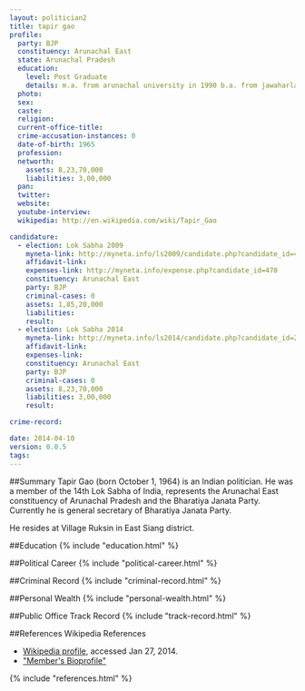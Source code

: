 ```yaml
---
layout: politician2
title: tapir gao
profile: 
  party: BJP
  constituency: Arunachal East
  state: Arunachal Pradesh
  education: 
    level: Post Graduate
    details: m.a. from arunachal university in 1990 b.a. from jawaharlal nehru college (pasighat) in1987 12th from govt. higher sec. school in 1984  10th from govt.sec. school in 1982
  photo: 
  sex: 
  caste: 
  religion: 
  current-office-title: 
  crime-accusation-instances: 0
  date-of-birth: 1965
  profession: 
  networth: 
    assets: 8,23,70,000
    liabilities: 3,00,000
  pan: 
  twitter: 
  website: 
  youtube-interview: 
  wikipedia: http://en.wikipedia.com/wiki/Tapir_Gao

candidature: 
  - election: Lok Sabha 2009
    myneta-link: http://myneta.info/ls2009/candidate.php?candidate_id=470
    affidavit-link: 
    expenses-link: http://myneta.info/expense.php?candidate_id=470
    constituency: Arunachal East 
    party: BJP
    criminal-cases: 0
    assets: 1,85,20,000
    liabilities: 
    result:  
  - election: Lok Sabha 2014
    myneta-link: http://myneta.info/ls2014/candidate.php?candidate_id=247
    affidavit-link: 
    expenses-link: 
    constituency: Arunachal East 
    party: BJP
    criminal-cases: 0
    assets: 8,23,70,000
    liabilities: 3,00,000
    result:  

crime-record: 

date: 2014-04-10
version: 0.0.5
tags: 
---
```


##Summary
Tapir Gao (born October 1, 1964) is an Indian politician. He was a member of the 14th Lok Sabha of India, represents the Arunachal East constituency of Arunachal Pradesh and the Bharatiya Janata Party. Currently he is general secretary of Bharatiya Janata Party.

He resides at Village Ruksin in East Siang district.


##Education
{% include "education.html" %}


##Political Career
{% include "political-career.html" %}


##Criminal Record
{% include "criminal-record.html" %}


##Personal Wealth
{% include "personal-wealth.html" %}


##Public Office Track Record
{% include "track-record.html" %}


##References
Wikipedia References
- [Wikipedia profile]({{page.profile.wikipedia}}), accessed Jan 27, 2014.
- ["Member's Bioprofile"][wiki1]

[wiki1]: http://164.100.47.132/LssNew/members/former_Biography.aspx?mpsno=3973


{% include "references.html" %}
